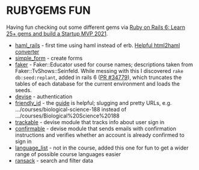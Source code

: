 # RUBYGEMS FUN

Having fun checking out some different gems via [Ruby on Rails 6: Learn 25+ gems and build a Startup MVP 2021](https://www.udemy.com/course/ruby-on-rails-6-learn-20-gems-build-an-e-learning-platform).

  - [haml_rails](https://github.com/haml/haml-rails) - first time using haml instead of erb. [Helpful html2haml converter](https://html2haml.herokuapp.com/)
  - [simple_form](https://github.com/heartcombo/simple_form) - create forms
  - [faker](https://github.com/faker-ruby/faker) - Faker::Educator used for course names; descriptions taken from Faker::TvShows::Seinfeld. While messing with this I discovered `rake db:seed:replant`, added in rails 6 ([PR #34779](https://github.com/rails/rails/pull/34779)), which truncates the tables of each database for the current environment and loads the seeds.
  - [devise](https://github.com/heartcombo/devise) - authentication
  - [friendly_id](https://github.com/norman/friendly_id) - the [guide](https://norman.github.io/friendly_id/file.Guide.html) is helpful; slugging and pretty URLs, e.g. .../courses/biological-science-188 instead of .../courses/Biological%20Science%20188 
  - [trackable](https://github.com/heartcombo/devise/wiki/How-To:-Add-:trackable-to-Users) - devise module that tracks info about user sign in
  - [confirmable](https://github.com/heartcombo/devise/wiki/How-To:-Add-:confirmable-to-Users) - devise module that sends emails with confirmation instructions and verifies whether an account is already confirmed to sign in
  - [language_list](https://github.com/scsmith/language_list) - not in the course, added this one for fun to get a wider range of possible course languages easier
  - [ransack](https://github.com/activerecord-hackery/ransack) - search and filter data